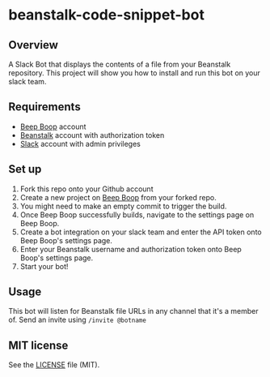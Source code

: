 # beanstalk-code-snippet-bot
## Overview
A Slack Bot that displays the contents of a file from your Beanstalk repository. This project will show you how to install and run this bot on your slack team.

## Requirements
* [Beep Boop](https://beepboophq.com) account
* [Beanstalk](https://beanstalkapp.com) account with authorization token
* [Slack](https://slack.com) account with admin privileges

## Set up
1. Fork this repo onto your Github account
1. Create a new project on [Beep Boop](https://beepboophq.com) from your forked repo.
1. You might need to make an empty commit to trigger the build.
1. Once Beep Boop successfully builds, navigate to the settings page on Beep Boop.
1. Create a bot integration on your slack team and enter the API token onto Beep Boop's settings page.
1. Enter your Beanstalk username and authorization token onto Beep Boop's settings page.
1. Start your bot!

## Usage
This bot will listen for Beanstalk file URLs in any channel that it's a member of. Send an invite using `/invite @botname`

## MIT license
See the [LICENSE](https://github.com/wildbit/beanstalk-code-snippet-bot/blob/master/LICENSE) file (MIT).



